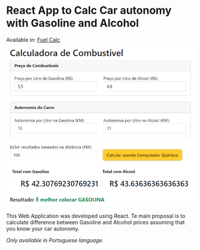 # React App to Calc Car autonomy with Gasoline and Alcohol

Available in: [Fuel Calc](https://fuel.digaodalpiaz.com)

![Preview](images/example.png)

This Web Application was developed using React. Te main proposal is to calculate difference between Gasoline and Alcohol prices assuming that you know your car autonomy.

*Only available in Portuguese language.*